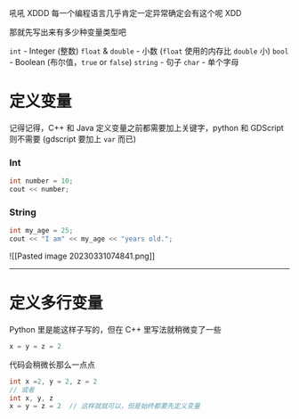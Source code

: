 吼吼 XDDD 每一个编程语言几乎肯定一定异常确定会有这个呢 XDD

那就先写出来有多少种变量类型吧

`int` - Integer (整数)
`float` & `double` - 小数 (`float` 使用的内存比 `double` 小)
`bool` - Boolean (布尔值，`true` or `false`)
`string` - 句子
`char` - 单个字母

# 定义变量

记得记得，C++ 和 Java 定义变量之前都需要加上关键字，python 和 GDScript 则不需要 (gdscript 要加上 `var` 而已)

### Int

```c
int number = 10;
cout << number;
```

### String

```c
int my_age = 25;
cout << "I am" << my_age << "years old.";
```

![[Pasted image 20230331074841.png]]

---

# 定义多行变量

Python 里是能这样子写的，但在 C++ 里写法就稍微变了一些

```python
x = y = z = 2
```

代码会稍微长那么一点点

```c
int x =2, y = 2, z = 2
// 或者
int x, y, z
x = y = z = 2  // 这样就就可以，但是始终都要先定义变量
```

# 